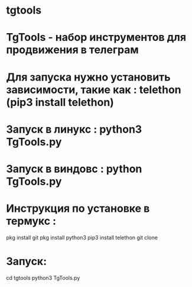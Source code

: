 # tgtools
# TgTools - набор инструментов для продвижения в телеграм 
# Для запуска нужно установить зависимости, такие как : telethon (pip3 install telethon)
# Запуск в линукс : python3 TgTools.py
# Запуск в виндовс : python TgTools.py
# Инструкция по установке в термукс :
pkg install git
pkg install python3
pip3 install telethon
git clone 
# Запуск:
cd tgtools
python3 TgTools.py
